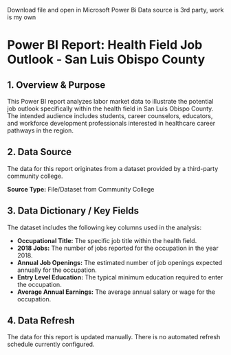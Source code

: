 Download file and open in Microsoft Power Bi
Data source is 3rd party, work is my own

# Power BI Report: Health Field Job Outlook - San Luis Obispo County

## 1. Overview & Purpose

This Power BI report analyzes labor market data to illustrate the potential job outlook specifically within the health field in San Luis Obispo County. The intended audience includes students, career counselors, educators, and workforce development professionals interested in healthcare career pathways in the region.

## 2. Data Source

The data for this report originates from a dataset provided by a third-party community college.

**Source Type:** File/Dataset from Community College

## 3. Data Dictionary / Key Fields

The dataset includes the following key columns used in the analysis:

* **Occupational Title:** The specific job title within the health field.
* **2018 Jobs:** The number of jobs reported for the occupation in the year 2018.
* **Annual Job Openings:** The estimated number of job openings expected annually for the occupation.
* **Entry Level Education:** The typical minimum education required to enter the occupation.
* **Average Annual Earnings:** The average annual salary or wage for the occupation.

## 4. Data Refresh

The data for this report is updated manually. There is no automated refresh schedule currently configured.
